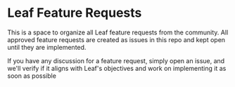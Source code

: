 # Leaf Feature Requests

This is a space to organize all Leaf feature requests from the community. All approved feature requests are created as issues in this repo and kept open until they are implemented.

If you have any discussion for a feature request, simply open an issue, and we'll verify if it aligns with Leaf's objectives and work on implementing it as soon as possible
